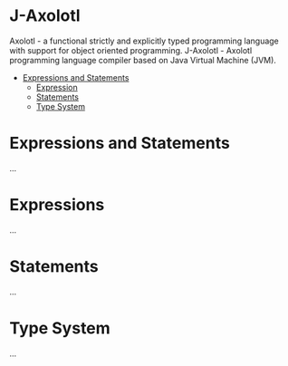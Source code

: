 # J-Axolotl

Axolotl - a functional strictly and explicitly typed programming language with support for object oriented programming.
J-Axolotl - Axolotl programming language compiler based on Java Virtual Machine (JVM).

- [Expressions and Statements](#expressions-and-statements)
  - [Expression](#expressions)
  - [Statements](#statements)
  - [Type System](#type-system)

# Expressions and Statements

...

# Expressions

...

# Statements

...


# Type System

...

